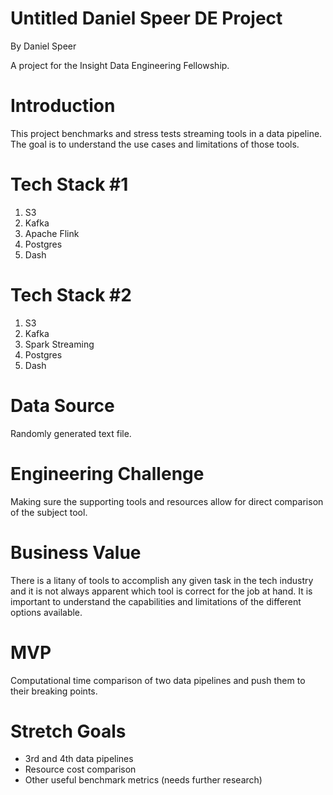 # Untitled Daniel Speer DE Project

By Daniel Speer

A project for the Insight Data Engineering Fellowship.

# Introduction

This project benchmarks and stress tests streaming tools in a data pipeline. The goal is to understand the use cases and limitations of those tools. 

# Tech Stack #1

1. S3
2. Kafka
3. Apache Flink
4. Postgres
5. Dash

# Tech Stack #2

1. S3
2. Kafka
3. Spark Streaming
4. Postgres
5. Dash

# Data Source

Randomly generated text file.

# Engineering Challenge

Making sure the supporting tools and resources allow for direct comparison of the subject tool.

# Business Value

There is a litany of tools to accomplish any given task in the tech industry and it is not always apparent which tool is correct for the job at hand. It is important to understand the capabilities and limitations of the different options available. 

# MVP

Computational time comparison of two data pipelines and push them to their breaking points.

# Stretch Goals

* 3rd and 4th data pipelines
* Resource cost comparison
* Other useful benchmark metrics (needs further research)
 